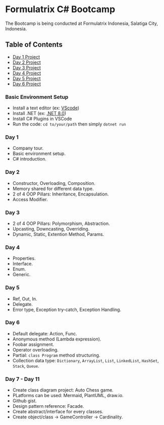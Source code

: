 # Formulatrix C# Bootcamp

The Bootcamp is being conducted at Formulatrix Indonesia, Salatiga City, Indonesia.

## Table of Contents
- [Day 1 Project](https://github.com/yudharisandy/Bootcamp-Formulatrix-C-/tree/main/Day%201)
- [Day 2 Project](https://github.com/yudharisandy/Bootcamp-Formulatrix-CSharp/tree/main/Day%202)
- [Day 3 Project](https://github.com/yudharisandy/Bootcamp-Formulatrix-CSharp/tree/main/Day%203)
- [Day 4 Project](https://github.com/yudharisandy/Bootcamp-Formulatrix-CSharp/tree/main/Day%204)
- [Day 5 Project](https://github.com/yudharisandy/Bootcamp-Formulatrix-CSharp/tree/main/Day%205)
- [Day 6 Project](https://github.com/yudharisandy/Bootcamp-Formulatrix-CSharp/tree/main/Day%206)

### Basic Environment Setup
- Install a text editor (ex: [VScode](https://code.visualstudio.com/download))
- Install .NET (ex: [.NET 8.0](https://dotnet.microsoft.com/en-us/download))
- Install C# Plugins in VSCode
- Run the code: ```cd to/your/path``` then simply ```dotnet run```

### Day 1
- Company tour.
- Basic environment setup.
- C# introduction.

### Day 2
- Constructor, Overloading, Composition.
- Memory shared for different data type.
- 2 of 4 OOP Pillars: Inheritance, Encapsulation.
- Access Modifier.

### Day 3
- 2 of 4 OOP Pillars: Polymorphism, Abstraction.
- Upcasting, Downcasting, Overriding.
- Dynamic, Static, Extention Method, Params. 

### Day 4
- Properties.
- Interface.
- Enum.
- Generic.

### Day 5
- Ref, Out, In.
- Delegate.
- Error type, Exception try-catch, Exception Handling.

### Day 6
- Default delegate: Action, Func.
- Anonymous method (Lambda expression).
- Foobar assignment.
- Operator overloading.
- Partial: ```class Program``` method structuring.
- Collection data type: ```Dictionary```, ```ArrayList```, ```List```, ```LinkedList```, ```HashSet```, ```Stack```, ```Queue```. 

### Day 7 - Day 11
- Create class diagram project: Auto Chess game.
- PLatforms can be used: Mermaid, PlantUML, draw.io.
- Github gist.
- Design pattern reference: Facade.
- Create abstract/interface for every classes.
- Create object/class -> GameController -> Cardinality.

